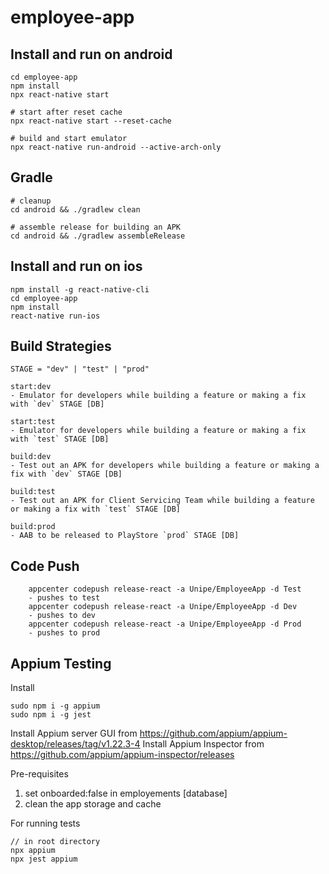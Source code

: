 # employee-app

## Install and run on android

```
cd employee-app
npm install
npx react-native start

# start after reset cache
npx react-native start --reset-cache

# build and start emulator
npx react-native run-android --active-arch-only
```

## Gradle

```
# cleanup
cd android && ./gradlew clean

# assemble release for building an APK
cd android && ./gradlew assembleRelease
```

## Install and run on ios

```
npm install -g react-native-cli
cd employee-app
npm install
react-native run-ios
```

## Build Strategies

`STAGE = "dev" | "test" | "prod"`

```
start:dev
- Emulator for developers while building a feature or making a fix with `dev` STAGE [DB]

start:test
- Emulator for developers while building a feature or making a fix with `test` STAGE [DB]

build:dev
- Test out an APK for developers while building a feature or making a fix with `dev` STAGE [DB]

build:test
- Test out an APK for Client Servicing Team while building a feature or making a fix with `test` STAGE [DB]

build:prod
- AAB to be released to PlayStore `prod` STAGE [DB]
```

## Code Push

```
    appcenter codepush release-react -a Unipe/EmployeeApp -d Test
    - pushes to test
    appcenter codepush release-react -a Unipe/EmployeeApp -d Dev
    - pushes to dev
    appcenter codepush release-react -a Unipe/EmployeeApp -d Prod
    - pushes to prod
```

## Appium Testing

Install

```
sudo npm i -g appium
sudo npm i -g jest
```

Install Appium server GUI from https://github.com/appium/appium-desktop/releases/tag/v1.22.3-4
Install Appium Inspector from https://github.com/appium/appium-inspector/releases

Pre-requisites

1. set onboarded:false in employements [database]
2. clean the app storage and cache

For running tests

```
// in root directory
npx appium
npx jest appium
```
